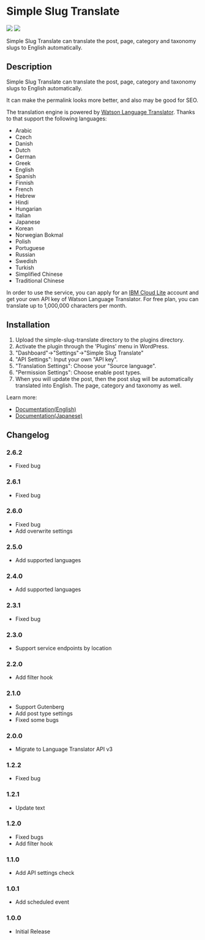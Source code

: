 # Simple Slug Translate

[![](https://img.shields.io/wordpress/plugin/v/simple-slug-translate.svg)](https://wordpress.org/plugins/simple-slug-translate/)
[![](https://ps.w.org/simple-slug-translate/assets/banner-1544x500.png)](https://wordpress.org/plugins/simple-slug-translate/)

Simple Slug Translate can translate the post, page, category and taxonomy slugs to English automatically.

## Description

Simple Slug Translate can translate the post, page, category and taxonomy slugs to English automatically.

It can make the permalink looks more better, and also may be good for SEO.

The translation engine is powered by [Watson Language Translator](https://www.ibm.com/watson/services/language-translator/). Thanks to that support the following languages:

* Arabic
* Czech
* Danish
* Dutch
* German
* Greek
* English
* Spanish
* Finnish
* French
* Hebrew
* Hindi
* Hungarian
* Italian
* Japanese
* Korean
* Norwegian Bokmal
* Polish
* Portuguese
* Russian
* Swedish
* Turkish
* Simplified Chinese
* Traditional Chinese

In order to use the service, you can apply for an [IBM Cloud Lite](https://www.ibm.com/cloud/lite-account) account and get your own API key of Watson Language Translator. For free plan, you can translate up to 1,000,000 characters per month.

## Installation

1. Upload the simple-slug-translate directory to the plugins directory.
1. Activate the plugin through the 'Plugins' menu in WordPress.
1. "Dashboard"->"Settings"->"Simple Slug Translate"
1. "API Settings": Input your own "API key".
1. "Translation Settings": Choose your "Source language".
1. "Permission Settings": Choose enable post types.
1. When you will update the post, then the post slug will be automatically translated into English. The page, category and taxonomy as well.

Learn more:

* [Documentation(English)](https://github.com/ko31/simple-slug-translate/wiki/Documentation)
* [Documentation(Japanese)](https://github.com/ko31/simple-slug-translate/wiki/%E3%83%89%E3%82%AD%E3%83%A5%E3%83%A1%E3%83%B3%E3%83%88)

## Changelog

### 2.6.2

* Fixed bug

### 2.6.1

* Fixed bug

### 2.6.0

* Fixed bug
* Add overwrite settings

### 2.5.0

* Add supported languages

### 2.4.0

* Add supported languages

### 2.3.1

* Fixed bug

### 2.3.0

* Support service endpoints by location

### 2.2.0

* Add filter hook

### 2.1.0

* Support Gutenberg 
* Add post type settings
* Fixed some bugs

### 2.0.0

* Migrate to Language Translator API v3

### 1.2.2

* Fixed bug

### 1.2.1

* Update text

### 1.2.0

* Fixed bugs
* Add filter hook

### 1.1.0

* Add API settings check

### 1.0.1

* Add scheduled event

### 1.0.0

* Initial Release

